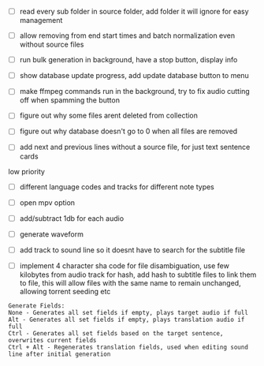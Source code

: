 
- [ ] read every sub folder in source folder, add folder it will ignore for easy management
- [ ] allow removing from end start times and batch normalization even without source files
- [ ] run bulk generation in background, have a stop button, display info
- [ ] show database update progress, add update database button to menu
- [ ] make ffmpeg commands run in the background, try to fix audio cutting off when spamming the button
- [ ] figure out why some files arent deleted from collection
- [ ]  figure out why database doesn't go to 0 when all files are removed
- [ ] add next and previous lines without a source file, for just text sentence cards



low priority
- [ ]  different language codes and tracks for different note types
- [ ] open mpv option
- [ ]  add/subtract 1db for each audio
- [ ]  generate waveform
- [ ]  add track to sound line so it doesnt have to search for the subtitle file
- [ ] implement 4 character sha code for file disambiguation, use few kilobytes from audio track for hash, add hash to subtitle files to link them to file, this will allow files with the same name to remain unchanged, allowing torrent seeding etc


```
Generate Fields:
None - Generates all set fields if empty, plays target audio if full
Alt - Generates all set fields if empty, plays translation audio if full
Ctrl - Generates all set fields based on the target sentence, overwrites current fields
Ctrl + Alt - Regenerates translation fields, used when editing sound line after initial generation
```
